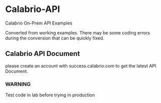 # Calabrio-API
Calabrio On-Prem API Examples

Converted from working examples.  There may be some coding errors during the conversion that can be quickly fixed.

## Calabrio API Document
please create an account with success.calabrio.com to get the latest API Document.

### WARNING ###
Test code in lab before trying in production
